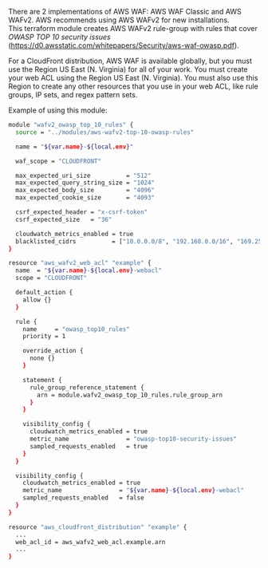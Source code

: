 There are 2 implementations of AWS WAF: AWS WAF Classic and AWS WAFv2. AWS recommends using AWS WAFv2 for new installations.  
This terraform module creates AWS WAFv2 rule-group with rules that cover *OWASP TOP 10 security issues* (https://d0.awsstatic.com/whitepapers/Security/aws-waf-owasp.pdf).  

For a CloudFront distribution, AWS WAF is available globally, but you must use the Region US East (N. Virginia) for all of your work. You must create your web ACL using the Region US East (N. Virginia). You must also use this Region to create any other resources that you use in your web ACL, like rule groups, IP sets, and regex pattern sets.  

Example of using this module: 
```bash
module "wafv2_owasp_top_10_rules" {
  source = "../modules/aws-wafv2-top-10-owasp-rules"

  name = "${var.name}-${local.env}"

  waf_scope = "CLOUDFRONT"

  max_expected_uri_size          = "512"
  max_expected_query_string_size = "1024"
  max_expected_body_size         = "4096"
  max_expected_cookie_size       = "4093"

  csrf_expected_header = "x-csrf-token"
  csrf_expected_size   = "36"

  cloudwatch_metrics_enabled = true
  blacklisted_cidrs          = ["10.0.0.0/8", "192.168.0.0/16", "169.254.0.0/16", "172.16.0.0/16", "127.0.0.1/32"]
}

resource "aws_wafv2_web_acl" "example" {
  name  = "${var.name}-${local.env}-webacl"
  scope = "CLOUDFRONT"

  default_action {
    allow {}
  }

  rule {
    name     = "owasp_top10_rules"
    priority = 1

    override_action {
      none {}
    }

    statement {
      rule_group_reference_statement {
        arn = module.wafv2_owasp_top_10_rules.rule_group_arn
      }
    }

    visibility_config {
      cloudwatch_metrics_enabled = true
      metric_name                = "owasp-top10-security-issues"
      sampled_requests_enabled   = true
    }
  }

  visibility_config {
    cloudwatch_metrics_enabled = true
    metric_name                = "${var.name}-${local.env}-webacl"
    sampled_requests_enabled   = false
  }
}

resource "aws_cloudfront_distribution" "example" {
  ...
  web_acl_id = aws_wafv2_web_acl.example.arn
  ...
}
```
